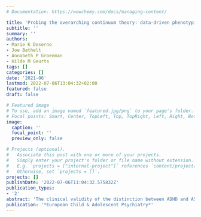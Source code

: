 ```yaml
---
# Documentation: https://wowchemy.com/docs/managing-content/

title: 'Probing the overarching continuum theory: data-driven phenotypic clustering of children with ASD or ADHD'
subtitle: ''
summary: ''
authors:
- Marie K Deserno
- Joe Bathelt
- Annabeth P Groenman
- Hilde M Geurts
tags: []
categories: []
date: '2021-06'
lastmod: 2022-07-06T13:04:32+02:00
featured: false
draft: false

# Featured image
# To use, add an image named `featured.jpg/png` to your page's folder.
# Focal points: Smart, Center, TopLeft, Top, TopRight, Left, Right, BottomLeft, Bottom, BottomRight.
image:
  caption: ''
  focal_point: ''
  preview_only: false

# Projects (optional).
#   Associate this post with one or more of your projects.
#   Simply enter your project's folder or file name without extension.
#   E.g. `projects = ["internal-project"]` references `content/project/deep-learning/index.md`.
#   Otherwise, set `projects = []`.
projects: []
publishDate: '2022-07-06T11:04:32.575832Z'
publication_types:
- '2'
abstract: 'The clinical validity of the distinction between ADHD and ASD is a longstanding discussion. Recent advances in the realm of data-driven analytic techniques now enable us to formally investigate theories aiming to explain the frequent co-occurrence of these neurodevelopmental conditions. In this study, we probe different theoretical positions by means of a pre-registered integrative approach of novel classification, subgrouping, and taxometric techniques in a representative sample (N = 434), and replicate the results in an independent sample (N = 219) of children (ADHD, ASD, and typically developing) aged 7-14 years. First, Random Forest Classification could predict diagnostic groups based on questionnaire data with limited accuracy-suggesting some remaining overlap in behavioral symptoms between them. Second, community detection identified four distinct groups, but none of them showed a symptom profile clearly related to either ADHD or ASD in neither the original sample nor the replication sample. Third, taxometric analyses showed evidence for a categorical distinction between ASD and typically developing children, a dimensional characterization of the difference between ADHD and typically developing children, and mixed results for the distinction between the diagnostic groups. We present a novel framework of cutting-edge statistical techniques which represent recent advances in both the models and the data used for research in psychiatric nosology. Our results suggest that ASD and ADHD cannot be unambiguously characterized as either two separate clinical entities or opposite ends of a spectrum, and highlight the need to study ADHD and ASD traits in tandem.'
publication: '*European Child & Adolescent Psychiatry*'
---
```

